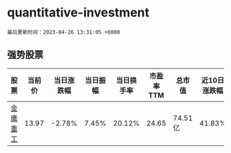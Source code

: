 # quantitative-investment

`最后更新时间：2023-04-26 13:31:05 +0800`

## 强势股票

|股票|当前价|当日涨跌幅|当日振幅|当日换手率|市盈率TTM|总市值|近10日涨跌幅|
|----|----|----|----|----|----|----|----|
|[金鹰重工](https://xueqiu.com/S/SZ301048)|13.97|-2.78%|7.45%|20.12%|24.65|74.51亿|41.83%|

